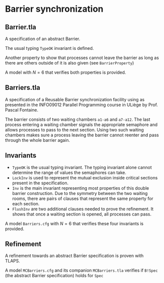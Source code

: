 # Barrier synchronization

## Barrier.tla

A specification of an abstract Barrier.

The usual typing `TypeOK` invariant is defined.

Another property to show that processes cannot leave the barrier as long as 
there are others outside of it is also given (see `BarrierProperty`)

A model with $N = 6$ that verifies both properties is provided. 

## Barriers.tla

A specification of a Reusable Barrier synchronization facility using as
presented in the INFO09012 Parallel Programming course in ULiège by 
Prof. Pascal Fontaine.

The barrier consists of two waiting chambers `a1-a6` and `a7-a12`. 
The last process entering a waiting chamber signals the appropriate semaphore
and allows processes to pass to the next section.
Using two such waiting chambers makes sure a process leaving the barrier cannot
reenter and pass through the whole barrier again.

## Invariants

- `TypeOK` is the usual typing invariant. The typing invariant alone cannot
  determine the range of values the semaphores can take.
- `LockInv` is used to represent the mutual exclusion inside critical sections
  present in the specification.
- `Inv` is the main invariant representing most properties of this double 
  barrier construction.
  Due to the symmetry between the two waiting rooms, there are pairs of clauses
  that represent the same property for each section.
- `FlushInv` are two additional clauses needed to prove the refinement.
  It shows that once a waiting section is opened, all processes can pass.

A model `Barriers.cfg` with $N = 6$ that verifies these four invariants is 
provided.

## Refinement

A refinement towards an abstract Barrier specification is proven with TLAPS.

A model `MCBarriers.cfg` and its companion `MCBarriers.tla` verifies if
`B!Spec` (the abstract Barrier specification) holds for `Spec` 